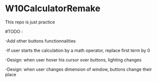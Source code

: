 # W10CalculatorRemake
This repo is just practice

#TODO :

  -Add other buttons functionnalities
  
  -If user starts the calculation by a math operator, replace first term by 0
  
  -Design: when user hover his cursor over buttons, lighting changes
  
  -Design: when user changes dimension of window, buttons change their place
  
  
